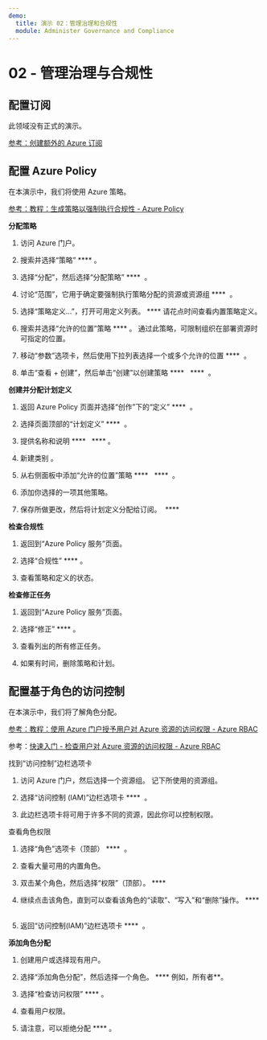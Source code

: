 ```yaml
---
demo:
  title: 演示 02：管理治理和合规性
  module: Administer Governance and Compliance
---
```


# 02 - 管理治理与合规性

## 配置订阅

此领域没有正式的演示。 

[参考：创建额外的 Azure 订阅](https://docs.microsoft.com/azure/cost-management-billing/manage/create-subscription)

## 配置 Azure Policy

在本演示中，我们将使用 Azure 策略。

[参考：教程：生成策略以强制执行合规性 - Azure Policy](https://docs.microsoft.com/azure/governance/policy/tutorials/create-and-manage)

**分配策略**

1.  访问 Azure 门户。

2.  搜索并选择“策略” **** 。

3.  选择“分配”，然后选择“分配策略” ****  。

5.  讨论“范围”，它用于确定要强制执行策略分配的资源或资源组 ****  。

6.  选择“策略定义…”，打开可用定义列表。 **** 请花点时间查看内置策略定义。

7.  搜索并选择“允许的位置”策略 **** 。 通过此策略，可限制组织在部署资源时可指定的位置。

8.  移动“参数”选项卡，然后使用下拉列表选择一个或多个允许的位置 ****  。

9.  单击“查看 + 创建”，然后单击“创建”以创建策略 ****   ****  。

**创建并分配计划定义**

1.  返回 Azure Policy 页面并选择“创作”下的“定义” ****  。

2.  选择页面顶部的“计划定义” ****  。

3.  提供名称和说明 ****   **** 。

4.  新建类别 。

5.  从右侧面板中添加“允许的位置”策略 ****   ****  。

6.  添加你选择的一项其他策略。

7.  保存所做更改，然后将计划定义分配给订阅。  ****  

**检查合规性**

1.  返回到“Azure Policy 服务”页面。

2.  选择“合规性” **** 。

3.  查看策略和定义的状态。

**检查修正任务**

1.  返回到“Azure Policy 服务”页面。

2.  选择“修正” **** 。

3.  查看列出的所有修正任务。

4. 如果有时间，删除策略和计划。 

## 配置基于角色的访问控制

在本演示中，我们将了解角色分配。

[参考：教程：使用 Azure 门户授予用户对 Azure 资源的访问权限 - Azure RBAC](https://docs.microsoft.com/azure/role-based-access-control/quickstart-assign-role-user-portal)

参考：[快速入门 - 检查用户对 Azure 资源的访问权限 - Azure RBAC](https://docs.microsoft.com/azure/role-based-access-control/check-access)

找到“访问控制”边栏选项卡

1.  访问 Azure 门户，然后选择一个资源组。 记下所使用的资源组。

2.  选择“访问控制 (IAM)”边栏选项卡 ****  。

3.  此边栏选项卡将可用于许多不同的资源，因此你可以控制权限。

查看角色权限

1.  选择“角色”选项卡（顶部） ****  。

1.  查看大量可用的内置角色。

1.  双击某个角色，然后选择“权限”（顶部）。 ****  

1.  继续点击该角色，直到可以查看该角色的“读取”、“写入”和“删除”操作。 ****  

1.  返回“访问控制(IAM)”边栏选项卡 ****  。

**添加角色分配**

1.  创建用户或选择现有用户。

1.  选择“添加角色分配”，然后选择一个角色。 **** 例如，所有者**。

1.  选择“检查访问权限” **** 。

1.  查看用户权限。

1.  请注意，可以拒绝分配 **** 。
